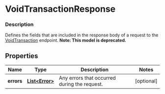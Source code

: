 
# VoidTransactionResponse

### Description

Defines the fields that are included in the response body of a request to the [VoidTransaction](#endpoint-voidtransaction) endpoint.
**Note: This model is deprecated.**

## Properties
Name | Type | Description | Notes
------------ | ------------- | ------------- | -------------
**errors** | [**List&lt;Error&gt;**](Error.md) | Any errors that occurred during the request. |  [optional]



